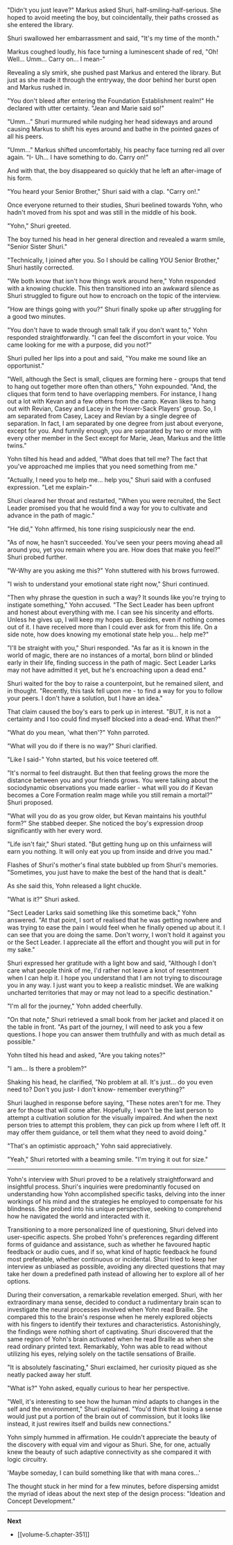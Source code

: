 
"Didn't you just leave?" Markus asked Shuri, half-smiling-half-serious. She hoped to avoid meeting the boy, but coincidentally, their paths crossed as she entered the library.

Shuri swallowed her embarrassment and said, "It's my time of the month."

Markus coughed loudly, his face turning a luminescent shade of red, "Oh! Well... Umm... Carry on... I mean-"

Revealing a sly smirk, she pushed past Markus and entered the library. But just as she made it through the entryway, the door behind her burst open and Markus rushed in.

"You don't bleed after entering the Foundation Establishment realm!" He declared with utter certainty. "Jean and Marie said so!"

"Umm..." Shuri murmured while nudging her head sideways and around causing Markus to shift his eyes around and bathe in the pointed gazes of all his peers.

"Umm..." Markus shifted uncomfortably, his peachy face turning red all over again. "I- Uh... I have something to do. Carry on!"

And with that, the boy disappeared so quickly that he left an after-image of his form.

"You heard your Senior Brother," Shuri said with a clap. "Carry on!."

Once everyone returned to their studies, Shuri beelined towards Yohn, who hadn't moved from his spot and was still in the middle of his book.

"Yohn," Shuri greeted.

The boy turned his head in her general direction and revealed a warm smile, "Senior Sister Shuri."

"Technically, I joined after you. So I should be calling YOU Senior Brother," Shuri hastily corrected.

"We both know that isn't how things work around here," Yohn responded with a knowing chuckle. This then transitioned into an awkward silence as Shuri struggled to figure out how to encroach on the topic of the interview.

"How are things going with you?" Shuri finally spoke up after struggling for a good two minutes.

"You don't have to wade through small talk if you don't want to," Yohn responded straightforwardly. "I can feel the discomfort in your voice. You came looking for me with a purpose, did you not?"

Shuri pulled her lips into a pout and said, "You make me sound like an opportunist."

"Well, although the Sect is small, cliques are forming here - groups that tend to hang out together more often than others," Yohn expounded. "And, the cliques that form tend to have overlapping members. For instance, I hang out a lot with Kevan and a few others from the camp. Kevan likes to hang out with Revian, Casey and Lacey in the Hover-Sack Players' group. So, I am separated from Casey, Lacey and Revian by a single degree of separation. In fact, I am separated by one degree from just about everyone, except for you. And funnily enough, you are separated by two or more with every other member in the Sect except for Marie, Jean, Markus and the little twins."

Yohn tilted his head and added, "What does that tell me? The fact that you've approached me implies that you need something from me."

"Actually, I need you to help me... help you," Shuri said with a confused expression. "Let me explain-"

Shuri cleared her throat and restarted, "When you were recruited, the Sect Leader promised you that he would find a way for you to cultivate and advance in the path of magic."

"He did," Yohn affirmed, his tone rising suspiciously near the end.

"As of now, he hasn't succeeded. You've seen your peers moving ahead all around you, yet you remain where you are. How does that make you feel?" Shuri probed further.

"W-Why are you asking me this?" Yohn stuttered with his brows furrowed.

"I wish to understand your emotional state right now," Shuri continued.

"Then why phrase the question in such a way? It sounds like you're trying to instigate something," Yohn accused. "The Sect Leader has been upfront and honest about everything with me. I can see his sincerity and efforts. Unless he gives up, I will keep my hopes up. Besides, even if nothing comes out of it. I have received more than I could ever ask for from this life. On a side note, how does knowing my emotional state help you... help me?"

"I'll be straight with you," Shuri responded. "As far as it is known in the world of magic, there are no instances of a mortal, born blind or blinded early in their life, finding success in the path of magic. Sect Leader Larks may not have admitted it yet, but he's encroaching upon a dead end."

Shuri waited for the boy to raise a counterpoint, but he remained silent, and in thought. "Recently, this task fell upon me - to find a way for you to follow your peers. I don't have a solution, but I have an idea."

That claim caused the boy's ears to perk up in interest. "BUT, it is not a certainty and I too could find myself blocked into a dead-end. What then?"

"What do you mean, 'what then'?" Yohn parroted.

"What will you do if there is no way?" Shuri clarified.

"Like I said-" Yohn started, but his voice teetered off.

"It's normal to feel distraught. But then that feeling grows the more the distance between you and your friends grows. You were talking about the sociodynamic observations you made earlier - what will you do if Kevan becomes a Core Formation realm mage while you still remain a mortal?" Shuri proposed.

"What will you do as you grow older, but Kevan maintains his youthful form?" She stabbed deeper. She noticed the boy's expression droop significantly with her every word.

"Life isn't fair," Shuri stated. "But getting hung up on this unfairness will earn you nothing. It will only eat you up from inside and drive you mad."

Flashes of Shuri's mother's final state bubbled up from Shuri's memories. "Sometimes, you just have to make the best of the hand that is dealt."

As she said this, Yohn released a light chuckle.

"What is it?" Shuri asked.

"Sect Leader Larks said something like this sometime back," Yohn answered. "At that point, I sort of realised that he was getting nowhere and was trying to ease the pain I would feel when he finally opened up about it. I can see that you are doing the same. Don't worry, I won't hold it against you or the Sect Leader. I appreciate all the effort and thought you will put in for my sake."

Shuri expressed her gratitude with a light bow and said, "Although I don't care what people think of me, I'd rather not leave a knot of resentment when I can help it. I hope you understand that I am not trying to discourage you in any way. I just want you to keep a realistic mindset. We are walking uncharted territories that may or may not lead to a specific destination."

"I'm all for the journey," Yohn added cheerfully.

"On that note," Shuri retrieved a small book from her jacket and placed it on the table in front. "As part of the journey, I will need to ask you a few questions. I hope you can answer them truthfully and with as much detail as possible."

Yohn tilted his head and asked, "Are you taking notes?"

"I am... Is there a problem?"

Shaking his head, he clarified, "No problem at all. It's just... do you even need to? Don't you just- I don't know- remember everything?"

Shuri laughed in response before saying, "These notes aren't for me. They are for those that will come after. Hopefully, I won't be the last person to attempt a cultivation solution for the visually impaired. And when the next person tries to attempt this problem, they can pick up from where I left off. It may offer them guidance, or tell them what they need to avoid doing."

"That's an optimistic approach," Yohn said appreciatively.

"Yeah," Shuri retorted with a beaming smile. "I'm trying it out for size."

____

Yohn's interview with Shuri proved to be a relatively straightforward and insightful process. Shuri's inquiries were predominantly focused on understanding how Yohn accomplished specific tasks, delving into the inner workings of his mind and the strategies he employed to compensate for his blindness. She probed into his unique perspective, seeking to comprehend how he navigated the world and interacted with it.

Transitioning to a more personalized line of questioning, Shuri delved into user-specific aspects. She probed Yohn's preferences regarding different forms of guidance and assistance, such as whether he favoured haptic feedback or audio cues, and if so, what kind of haptic feedback he found most preferable, whether continuous or incidental. Shuri tried to keep her interview as unbiased as possible, avoiding any directed questions that may take her down a predefined path instead of allowing her to explore all of her options.

During their conversation, a remarkable revelation emerged. Shuri, with her extraordinary mana sense, decided to conduct a rudimentary brain scan to investigate the neural processes involved when Yohn read Braille. She compared this to the brain's response when he merely explored objects with his fingers to identify their textures and characteristics. Astonishingly, the findings were nothing short of captivating. Shuri discovered that the same region of Yohn's brain activated when he read Braille as when she read ordinary printed text. Remarkably, Yohn was able to read without utilizing his eyes, relying solely on the tactile sensations of Braille.

"It is absolutely fascinating," Shuri exclaimed, her curiosity piqued as she neatly packed away her stuff.

"What is?" Yohn asked, equally curious to hear her perspective.

"Well, it's interesting to see how the human mind adapts to changes in the self and the environment," Shuri explained. "You'd think that losing a sense would just put a portion of the brain out of commission, but it looks like instead, it just rewires itself and builds new connections."

Yohn simply hummed in affirmation. He couldn't appreciate the beauty of the discovery with equal vim and vigour as Shuri. She, for one, actually knew the beauty of such adaptive connectivity as she compared it with logic circuitry.

'Maybe someday, I can build something like that with mana cores...'

The thought stuck in her mind for a few minutes, before dispersing amidst the myriad of ideas about the next step of the design process: "Ideation and Concept Development."

____

**Next**
* [[volume-5.chapter-351]]
